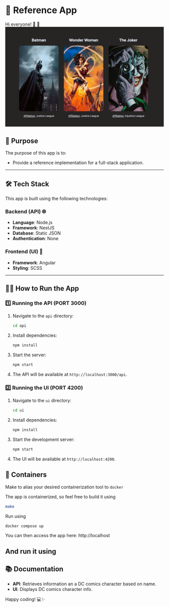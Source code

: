 # 🚀 Reference App

Hi everyone! 👋 🌊
![Made a simple reference app for the demo](demo_app.png)

## 🎯 Purpose

The purpose of this app is to:

- Provide a reference implementation for a full-stack application.

---

## 🛠️ Tech Stack

This app is built using the following technologies:

### Backend (API) 🌐

- **Language**: Node.js
- **Framework**: NestJS
- **Database**: Static JSON
- **Authentication**: None

### Frontend (UI) 🎨

- **Framework**: Angular
- **Styling**: SCSS

---

## 🏃‍♂️ How to Run the App

### 1️⃣ Running the API (PORT 3000)

1. Navigate to the `api` directory:
   ```bash
   cd api
   ```
2. Install dependencies:
   ```bash
   npm install
   ```
3. Start the server:
   ```bash
   npm start
   ```
4. The API will be available at `http://localhost:3000/api`.

### 2️⃣ Running the UI (PORT 4200)

1. Navigate to the `ui` directory:
   ```bash
   cd ui
   ```
2. Install dependencies:
   ```bash
   npm install
   ```
3. Start the development server:
   ```bash
   npm start
   ```
4. The UI will be available at `http://localhost:4200`.

## 🐳 Containers

Make to alias your desired containerization tool to `docker`

The app is containerized, so feel free to build it using

```sh
make
```

Run using

```sh
docker compose up
```

You can then access the app here: http://localhost

## And run it using

## 📚 Documentation

- **API**: Retrieves information an a DC comics character based on name.
- **UI**: Displays DC comics character info.

Happy coding! 💻✨
